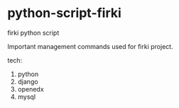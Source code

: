 # python-script-firki
firki python script

Important management commands used for firki project.

tech:
1. python
2. django
3. openedx
4. mysql
